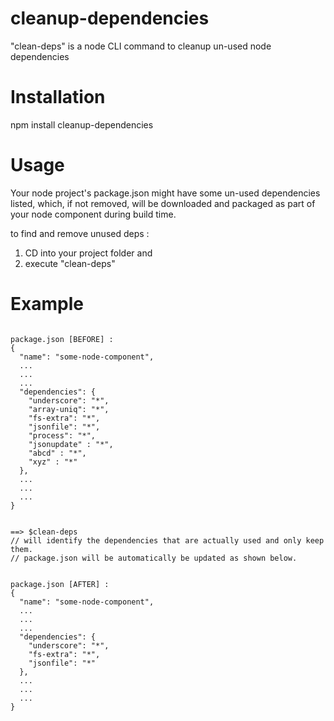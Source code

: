 # cleanup-dependencies
"clean-deps" is a node CLI command to cleanup un-used node dependencies

# Installation
npm install cleanup-dependencies

# Usage
Your node project's package.json might have some un-used dependencies listed, which, if not removed, will be downloaded and packaged as part of your node component during build time.

to find and remove unused deps :
1. CD into your project folder and
2. execute "clean-deps"

# Example 

<pre><code>
package.json [BEFORE] :
{
  "name": "some-node-component",
  ...
  ...
  ...
  "dependencies": {
    "underscore": "*",
    "array-uniq": "*",
    "fs-extra": "*",
    "jsonfile": "*",
    "process": "*",
    "jsonupdate" : "*",
    "abcd" : "*",
    "xyz" : "*"
  },
  ...
  ...
  ...
}
</code></pre>

<pre><code>
==> $clean-deps 
// will identify the dependencies that are actually used and only keep them. 
// package.json will be automatically be updated as shown below.
</code></pre>

<pre><code>
package.json [AFTER] :
{
  "name": "some-node-component",
  ...
  ...
  ...
  "dependencies": {
    "underscore": "*",
    "fs-extra": "*",
    "jsonfile": "*"
  },
  ...
  ...
  ...
}
</code></pre>

